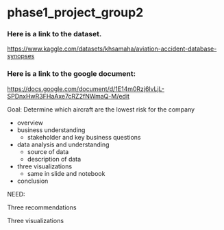 # phase1_project_group2

### Here is a link to the dataset.

https://www.kaggle.com/datasets/khsamaha/aviation-accident-database-synopses

### Here is a link to the google document:
https://docs.google.com/document/d/1E14m0Rzj6lvLjL-SPDnxHwR3FHaAxe7cRZ2fNWmaQ-M/edit


Goal: Determine which aircraft are the lowest risk for the company

* overview
* business understanding
  * stakeholder and key business questions
* data analysis and understanding
  * source of data
  * description of data
* three visualizations
  * same in slide and notebook
* conclusion






NEED:

Three recommendations

Three visualizations
